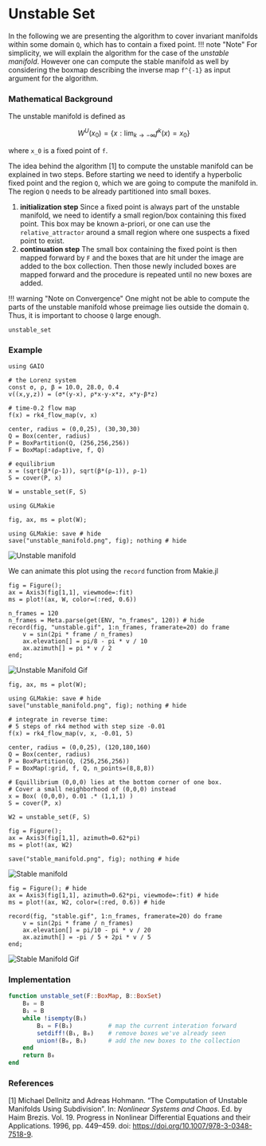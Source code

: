 # Unstable Set

In the following we are presenting the algorithm to cover invariant manifolds within some domain ``Q``, which has to contain a fixed point.
!!! note "Note"
    For simplicity, we will explain the algorithm for the case of the *unstable manifold*. However one can compute the stable manifold as well by considering the boxmap describing the inverse map ``f^{-1}`` as input argument for the algorithm.

### Mathematical Background
The unstable manifold is defined as
```math
W^U(x_0) = \{x: \lim_{k \to - \infty} f^k(x) = x_0 \}
```
where ``x_0`` is a fixed point of ``f``.

The idea behind the algorithm [1] to compute the unstable manifold can be explained in two steps. Before starting we need to identify a hyperbolic fixed point and the region ``Q``, which we are going to compute the manifold in. The region ``Q`` needs to be already partitioned into small boxes.
1. **initialization step** Since a fixed point is always part of the unstable manifold, we need to identify a small region/box containing this fixed point. This box may be known a-priori, or one can use the `relative_attractor` around a small region where one suspects a fixed point to exist. 
2. **continuation step** The small box containing the fixed point is then mapped forward by `F` and the boxes that are hit under the image are added to the box collection. Then those newly included boxes are mapped forward and the procedure is repeated until no new boxes are added. 

!!! warning "Note on Convergence"
    One might not be able to compute the parts of the unstable manifold whose preimage lies outside the domain ``Q``.
    Thus, it is important to choose ``Q`` large enough.

```@docs; canonical=false
unstable_set
```

### Example

```@example 1
using GAIO

# the Lorenz system
const σ, ρ, β = 10.0, 28.0, 0.4
v((x,y,z)) = (σ*(y-x), ρ*x-y-x*z, x*y-β*z)

# time-0.2 flow map
f(x) = rk4_flow_map(v, x)

center, radius = (0,0,25), (30,30,30)
Q = Box(center, radius)
P = BoxPartition(Q, (256,256,256))
F = BoxMap(:adaptive, f, Q)

# equilibrium
x = (sqrt(β*(ρ-1)), sqrt(β*(ρ-1)), ρ-1)
S = cover(P, x)

W = unstable_set(F, S)
```

```@example 1
using GLMakie

fig, ax, ms = plot(W);

using GLMakie: save # hide
save("unstable_manifold.png", fig); nothing # hide
```

![Unstable manifold](unstable_manifold.png)

We can animate this plot using the `record` function from Makie.jl

```@example 1
fig = Figure();
ax = Axis3(fig[1,1], viewmode=:fit)
ms = plot!(ax, W, color=(:red, 0.6))

n_frames = 120
n_frames = Meta.parse(get(ENV, "n_frames", 120)) # hide
record(fig, "unstable.gif", 1:n_frames, framerate=20) do frame
    v = sin(2pi * frame / n_frames)
    ax.elevation[] = pi/8 - pi * v / 10
    ax.azimuth[] = pi * v / 2
end;
```

![Unstable Manifold Gif](unstable.gif)

```@example 1
fig, ax, ms = plot(W);

using GLMakie: save # hide
save("unstable_manifold.png", fig); nothing # hide
```

```@example 1
# integrate in reverse time: 
# 5 steps of rk4 method with step size -0.01
f(x) = rk4_flow_map(v, x, -0.01, 5)

center, radius = (0,0,25), (120,180,160)
Q = Box(center, radius)
P = BoxPartition(Q, (256,256,256))
F = BoxMap(:grid, f, Q, n_points=(8,8,8))

# Equillibrium (0,0,0) lies at the bottom corner of one box.
# Cover a small neighborhood of (0,0,0) instead
x = Box( (0,0,0), 0.01 .* (1,1,1) )
S = cover(P, x)

W2 = unstable_set(F, S)
```

```@example 1
fig = Figure();
ax = Axis3(fig[1,1], azimuth=0.62*pi)
ms = plot!(ax, W2)

save("stable_manifold.png", fig); nothing # hide
```

![Stable manifold](stable_manifold.png)

```@example 1
fig = Figure(); # hide
ax = Axis3(fig[1,1], azimuth=0.62*pi, viewmode=:fit) # hide
ms = plot!(ax, W2, color=(:red, 0.6)) # hide

record(fig, "stable.gif", 1:n_frames, framerate=20) do frame
    v = sin(2pi * frame / n_frames)
    ax.elevation[] = pi/10 - pi * v / 20
    ax.azimuth[] = -pi / 5 + 2pi * v / 5
end;
```

![Stable Manifold Gif](stable.gif)

### Implementation

```julia
function unstable_set(F::BoxMap, B::BoxSet)
    B₀ = B
    B₁ = B
    while !isempty(B₁)
        B₁ = F(B₁)          # map the current interation forward
        setdiff!(B₁, B₀)    # remove boxes we've already seen
        union!(B₀, B₁)      # add the new boxes to the collection
    end
    return B₀
end
```

### References

[1] Michael Dellnitz and Adreas Hohmann. “The Computation of Unstable Manifolds Using Subdivision”. In: _Nonlinear Systems and Chaos_. Ed. by Haim Brezis. Vol. 19. Progress in Nonlinear Differential Equations and their Applications. 1996, pp. 449–459. doi: https://doi.org/10.1007/978-3-0348-7518-9.
